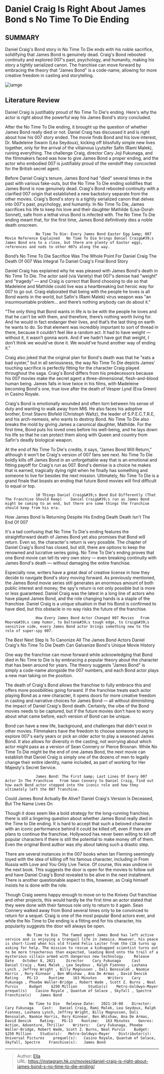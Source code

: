 # Daniel Craig Is Right About James Bond s No Time To Die Ending


## SUMMARY 



  Daniel Craig&#39;s Bond story in No Time To Die ends with his noble sacrifice, solidifying that James Bond is genuinely dead.   Craig&#39;s Bond rebooted continuity and explored 007&#39;s past, psychology, and humanity, making his story a tightly serialized canon.   The franchise can move forward by embracing the theory that &#34;James Bond&#34; is a code-name, allowing for more creative freedom in casting and storytelling.  

![iamge](https://static1.srcdn.com/wordpress/wp-content/uploads/2022/01/No-time-to-die-james-bond-ending-Daniel-Craig.jpg)

## Literature Review

Daniel Craig is justifiably proud of No Time To Die&#39;s ending. Here&#39;s why the actor is right about the powerful way his James Bond&#39;s story concluded.




After the No Time To Die ending, it brought up the question of whether James Bond really died or not. Daniel Craig has discussed it and is right about how his 007 story ended. The movie finds Bond and his love interest, Dr. Madeleine Swann (Léa Seydoux), kicking off blissfully simple new lives together, only for the arrival of the villainous Lyutsifer Safin (Rami Malek), ruining everything. The challenge Craig, director Cary Joji Fukunaga, and the filmmakers faced was how to give James Bond a proper ending, and the actor who embodied 007 is justifiably proud of the sendoff they concocted for the British secret agent.




Before Daniel Craig&#39;s tenure, James Bond had &#34;died&#34; several times in the past with various fake-outs, but the No Time To Die ending solidifies that James Bond is now genuinely dead. Craig&#39;s Bond rebooted continuity with a clarified 007 origin that established a new backstory separate from the other movies. Craig&#39;s Bond&#39;s story is a tightly serialized canon that delves into 007&#39;s past, psychology, and humanity. In No Time To Die, James sacrifices his life to keep his love and their daughter Mathilde (Lisa-Dorah Sonnet), safe from a lethal virus Bond is infected with. The No Time To Die ending meant that, for the first time, James Bond definitively dies a noble death onscreen.

                  No Time To Die: Every James Bond Easter Egg &amp; 007 Movie Reference Explained   No Time To Die brings Daniel Craig&#39;s James Bond era to a close, but there are plenty of Easter eggs, references and nods to other 007s along the way.   


 Bond’s No Time To Die Sacrifice Was The Whole Point For Daniel Craig 
The Death Of 007 Was Integral To Daniel Craig&#39;s Final Bond Story
          




Daniel Craig has explained why he was pleased with James Bond&#39;s death in No Time To Die. The actor said (via Variety) that 007&#39;s demise had &#34;weight&#34; and &#34;tragedy&#34; — and Craig is correct that Bond choosing to die so that Madeleine and Mathilde could live was a heartbreaking but heroic way for 007 to go out. Craig elaborated that being with the people he loves is all Bond wants in the world, but Safin&#39;s (Rami Malek) virus weapon was &#34;an insurmountable problem... and there’s nothing anybody can do about it.&#34;


&#34;The only thing that Bond wants in life is to be with the people he loves and that he can’t be with them, and therefore, there’s nothing worth living for. And he would in fact endanger their lives, and that’s the last thing on earth he wants to do. So that element was incredibly important to sort of thread in there, because it couldn’t feel like a random act. It had to have weight — without it, it wasn’t gonna work. And if we hadn’t have got that weight, I don’t think we would’ve done it. We would’ve found another way of ending it.&#34;





Craig also joked that the original plan for Bond&#39;s death was that he &#34;eats a bad oyster,&#34; but in all seriousness, the way No Time To Die depicts James&#39; touching sacrifice is perfectly fitting for the character Craig played throughout the saga. Craig&#39;s Bond differs from his predecessors because his 007 movies make the secret agent a three-dimensional, flesh-and-blood human being. James falls in love twice in his films, with Madeleine becoming Bond&#39;s one, true love after the death of Vesper Lynd (Eva Green) in Casino Royale.


 

Craig&#39;s Bond is emotionally wounded and often torn between his sense of duty and wanting to walk away from MI6. He also faces his adoptive brother, Ernst Stavro Blofeld (Christoph Waltz), the leader of S.P.E.C.T.R.E, and his arch-nemesis, who wants to destroy Bond. No Time To Die also breaks the mold by giving James a canonical daughter, Mathilde. For the first time, Bond puts his loved ones before his well-being, and he lays down his life so that he can protect them along with Queen and country from Safin&#39;s deadly biological weapon.




At the end of No Time To Die&#39;s credits, it says, &#34;James Bond Will Return,&#34; although it won&#39;t be Craig&#39;s version of 007 fans see next. No Time To Die boldly kills off James Bond in an unforgettable way that is an emotional and fitting payoff for Craig&#39;s run as 007. Bond&#39;s demise is a choice he makes that is earned, tragically dying right when he finally has something and someone to live for besides the next mission. Ultimately, No Time To Die is a grand finale that boasts an ending that future Bond movies will find difficult to equal or top.

                  10 Things Daniel Craig&#39;s Bond Did Differently (That The Franchise Should Keep)    Daniel Craig&#39;s run as James Bond might be coming to an end, but there are some things the franchise should keep from his era.    



 How James Bond Is Returning Despite His Ending Death 
Death Isn&#39;t The End Of 007
          




It&#39;s a tad confusing that No Time To Die&#39;s ending features the straightforward death of James Bond yet also promises that Bond will return. Even so, the character&#39;s return is very possible. The chapter of Daniel Craig&#39;s Bond has closed, but still, there are options to keep the renowned and lucrative series going. No Time To Die&#39;s ending proves that one Bond movie can tell its very own story — even breaking continuity with James Bond&#39;s death — without damaging the entire franchise.

Especially now, writers have a great deal of creative license in how they decide to navigate Bond&#39;s story moving forward. As previously mentioned, the James Bond movie series still generates an enormous amount of both public interest and money; the spy&#39;s return is not only possible but is more or less guaranteed. Daniel Craig was the latest in a long line of actors who have played James Bond, and the role changing hands is a staple of the franchise. Daniel Craig is a unique situation in that his Bond is confirmed to have died, but this obstacle in no way risks the future of the franchise.




                  How Every James Bond Actor Changed 007 Movies   From Moore&#39;s camp humor, to Dalton&#39;s tough edge, to Craig&#39;s sensitive side, every James Bond actor brings something new to the role of super-spy 007.   



 The Best Next Step Is To Canonize All The James Bond Actors 
Daniel Craig&#39;s No Time To Die Death Can Galvanize Bond&#39;s Unique Movie History
         

One way the franchise can move forward while acknowledging that Bond died in No Time to Die is by embracing a popular theory about the character that has been around for years. The theory suggests &#34;James Bond&#34; is simply a code-name alongside the 007 numbers, and each Bond actor plays a new man taking on the position.

The death of Craig&#39;s Bond allows the franchise to fully embrace this and offers more possibilities going forward. If the franchise treats each actor playing Bond as a new character, it opens doors for more creative freedom in casting and narrative choices for James Bond — all without diminishing the impact of Daniel Craig&#39;s Bond death. Certainly, the vibe of the Bond movies needs to be captured, but if the future movies don&#39;t have to worry about what came before, each version of Bond can be unique.




Bond can have a new life, background, and challenges that didn&#39;t exist in other movies. Filmmakers have the freedom to choose someone young to explore 007&#39;s early years or pick an older actor to play a seasoned James Bond. It also allows for diversity in the casting, not worrying about which actor might pass as a version of Sean Connery or Pierce Brosnan. While No Time To Die might be the end of one James Bond, the next movie can establish that Daniel Craig is simply one of the dozens of men to legally change their entire identity, name included, as part of working for Her Majesty&#39;s Secret Service.

                  James Bond: The First &amp; Last Lines Of Every 007 Actor In The Franchise   From Sean Connery to Daniel Craig, find out how each Bond actor stepped into the iconic role and how they ultimately left the 007 franchise.    



 Could James Bond Actually Be Alive? 
Daniel Craig&#39;s Version Is Deceased, But The Name Lives On
          




Though it does seem like a bold strategy for the long-running franchise, there is still a lingering question about whether James Bond really died in the Time to Die ending. It is hard to accept that such a beloved character with an iconic performance behind it could be killed off, even if there are plans to continue the franchise. Hollywood has never been willing to kill off popular characters if there is still the potential to make money off of them. Even the original Bond author was shy about taking such a drastic step.

There are several instances in the 007 books when Ian Fleming seemingly toyed with the idea of killing off his famous character, including in From Russia with Love and You Only Live Twice. Of course, this was undone in the next book. This suggests the door is open for the movies to follow suit and have Daniel Craig&#39;s Bond revealed to be alive in the next installment. There is another questionable aspect to this, however, as Craig himself insists he is done with the role.




Though Craig seems happy enough to move on to the Knives Out franchise and other projects, this would hardly be the first time an actor stated that they were done with their famous role only to return to it again. Sean Connery walked away from Bond several times only to be convinced to return for a sequel. Craig is one of the most popular Bond actors ever, and while the No Time to Die ending is a fitting end for his character, his popularity suggests the door will always be open.

              No Time to Die  The famed agent James Bond has left active service and is enjoying a tranquil life in Jamaica. However, his peace is short-lived when his old friend Felix Leiter from the CIA turns up asking for help. The mission to rescue a kidnapped scientist turns out to be more treacherous than expected, leading Bond onto the trail of a mysterious villain armed with dangerous new technology.    Release Date    October 8, 2021     Director    Cary Fukunaga     Cast    Daniel Craig , Rami Malek , Lea Seydoux , Ralph Fiennes , Lashana Lynch , Jeffrey Wright , Billy Magnussen , Dali Benssalah , Naomie Harris , Rory Kinnear , Ben Whishaw , Ana De Armas , David Dencik     Rating    PG-13     Runtime    163 Minutes     Writers    Cary Fukunaga , Phoebe Waller-Bridge , Robert Wade , Scott Z. Burns , Neal Purvis     Budget    $250 Million     Studio(s)    Metro-Goldwyn-Mayer     prequel(s)    Casino Royale , Quantum of Solace , Skyfall , Spectre     Franchise(s)    James Bond      

               No Time to Die   Release Date:   2021-10-08    Director:   Cary Fukunaga    Cast:   Daniel Craig, Rami Malek, Lea Seydoux, Ralph Fiennes, Lashana Lynch, Jeffrey Wright, Billy Magnussen, Dali Benssalah, Naomie Harris, Rory Kinnear, Ben Whishaw, Ana De Armas, David Dencik    Rating:   PG-13    Runtime:   163 Minutes    Genres:   Action, Adventure, Thriller    Writers:   Cary Fukunaga, Phoebe Waller-Bridge, Robert Wade, Scott Z. Burns, Neal Purvis    Budget:   $250 Million    Studio(s):   Metro-Goldwyn-Mayer    Distributor(s):   Universal Pictures    prequel(s):   Casino Royale, Quantum of Solace, Skyfall, Spectre    Franchise(s):   James Bond      

---

> Author: [Ella](https://instagram.hk.cn/)  
> URL: https://instagram.hk.cn/movies/daniel-craig-is-right-about-james-bond-s-no-time-to-die-ending/  


